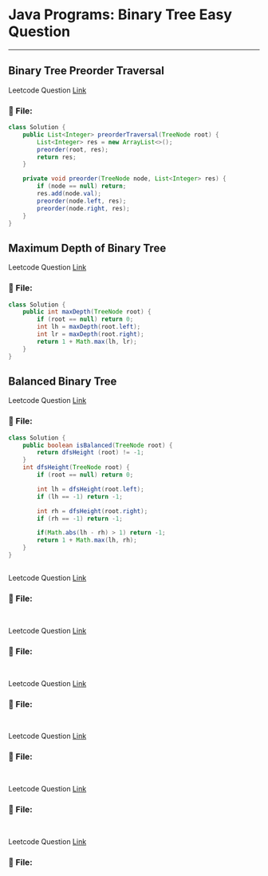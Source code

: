 # Java Programs: Binary Tree Easy Question
---


##  Binary Tree Preorder Traversal
Leetcode Question [Link]()
### 📄 File:
```java
class Solution {
    public List<Integer> preorderTraversal(TreeNode root) {
        List<Integer> res = new ArrayList<>();
        preorder(root, res);
        return res;        
    }

    private void preorder(TreeNode node, List<Integer> res) {
        if (node == null) return;
        res.add(node.val);
        preorder(node.left, res);
        preorder(node.right, res);
    }    
}
```

##  Maximum Depth of Binary Tree
Leetcode Question [Link](https://leetcode.com/problems/maximum-depth-of-binary-tree/)
### 📄 File:
```java
class Solution {
    public int maxDepth(TreeNode root) {
        if (root == null) return 0;
        int lh = maxDepth(root.left);
        int lr = maxDepth(root.right);
        return 1 + Math.max(lh, lr);
    }
}
```

##  Balanced Binary Tree
Leetcode Question [Link](https://leetcode.com/problems/balanced-binary-tree/)
### 📄 File:
```java
class Solution {
    public boolean isBalanced(TreeNode root) {
        return dfsHeight (root) != -1;
    }
    int dfsHeight(TreeNode root) {
        if (root == null) return 0;

        int lh = dfsHeight(root.left);
        if (lh == -1) return -1;

        int rh = dfsHeight(root.right);
        if (rh == -1) return -1;

        if(Math.abs(lh - rh) > 1) return -1;
        return 1 + Math.max(lh, rh);
    }
}
```

##  
Leetcode Question [Link]()
### 📄 File:
```java

```

##  
Leetcode Question [Link]()
### 📄 File:
```java

```

##  
Leetcode Question [Link]()
### 📄 File:
```java

```

##  
Leetcode Question [Link]()
### 📄 File:
```java

```

##  
Leetcode Question [Link]()
### 📄 File:
```java

```

##  
Leetcode Question [Link]()
### 📄 File:
```java

```



